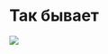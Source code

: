 <html>
  <head>
     <link href="https://github.com/Sergei19Medovnikov/a312314/blob/b4121c12a11b47e7ef8624064b4ec60965d3cb20/index/css" rel="stylesheet" type="text/css">
  </head>
<body>
  <h1>Так бывает</h1>   
  <img src="https://www.sunhome.ru/i/wallpapers/163/alberta-banf-kanada.1920x1200.jpg"/>
  </body>
</html>
